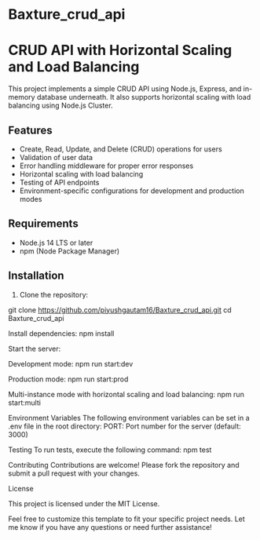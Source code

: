 # Baxture_crud_api
# CRUD API with Horizontal Scaling and Load Balancing

This project implements a simple CRUD API using Node.js, Express, and in-memory database underneath. It also supports horizontal scaling with load balancing using Node.js Cluster.

## Features

- Create, Read, Update, and Delete (CRUD) operations for users
- Validation of user data
- Error handling middleware for proper error responses
- Horizontal scaling with load balancing
- Testing of API endpoints
- Environment-specific configurations for development and production modes

## Requirements

- Node.js 14 LTS or later
- npm (Node Package Manager)

## Installation

1. Clone the repository:

git clone https://github.com/piyushgautam16/Baxture_crud_api.git
cd Baxture_crud_api


Install dependencies:
npm install

Start the server:

Development mode:
npm run start:dev

Production mode:
npm run start:prod

Multi-instance mode with horizontal scaling and load balancing:
npm run start:multi

Environment Variables
The following environment variables can be set in a .env file in the root directory:
PORT: Port number for the server (default: 3000)

Testing
To run tests, execute the following command:
npm test

Contributing
Contributions are welcome! Please fork the repository and submit a pull request with your changes.

License

This project is licensed under the MIT License.

Feel free to customize this template to fit your specific project needs. Let me know if you have any questions or need further assistance!




